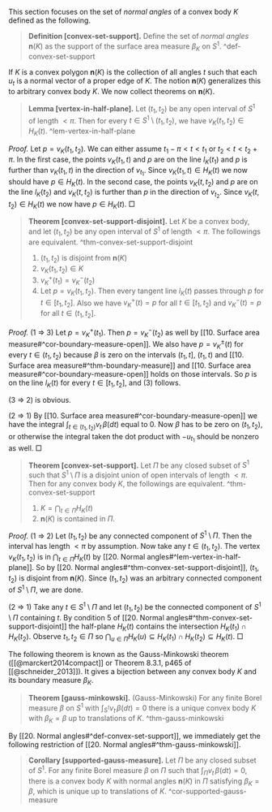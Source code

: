 This section focuses on the set of _normal angles_ of a convex body $K$ defined as the following.

> __Definition [convex-set-support].__ Define the set of _normal angles_ $\mathbf{n}(K)$ as the support of the surface area measure $\beta_K$ on $S^1$. ^def-convex-set-support

If $K$ is a convex polygon $\mathbf{n}(K)$ is the collection of all angles $t$ such that each $u_t$ is a normal vector of a proper edge of $K$. The notion $\mathbf{n}(K)$ generalizes this to arbitrary convex body $K$. We now collect theorems on $\mathbf{n}(K)$.

> __Lemma [vertex-in-half-plane].__ Let $(t_1, t_2)$ be any open interval of $S^1$ of length $< \pi$. Then for every $t \in S^1 \setminus (t_1, t_2)$, we have $v_K(t_1, t_2) \in H_K(t)$. ^lem-vertex-in-half-plane

_Proof._ Let $p = v_K(t_1, t_2)$. We can either assume $t_1 - \pi < t < t_1$ or $t_2 < t < t_2 + \pi$. In the first case, the points $v_K(t_1, t)$ and $p$ are on the line $l_K(t_1)$ and $p$ is further than $v_K(t_1, t)$ in the direction of $v_{t_1}$. Since $v_K(t_1, t) \in H_K(t)$ we now should have $p \in H_K(t)$. In the second case, the points $v_K(t, t_2)$ and $p$ are on the line $l_K(t_2)$ and $v_K(t, t_2)$ is further than $p$ in the direction of $v_{t_2}$. Since $v_K(t, t_2) \in H_K(t)$ we now have $p \in H_K(t)$. □

> __Theorem [convex-set-support-disjoint].__ Let $K$ be a convex body, and let $(t_1, t_2)$ be any open interval of $S^1$ of length $< \pi$. The followings are equivalent. ^thm-convex-set-support-disjoint
> 
> 1. $(t_1, t_2)$ is disjoint from $\mathbf{n}(K)$
> 2. $v_K(t_1, t_2) \in K$
> 4. $v_K^+(t_1) = v_K^-(t_2)$
> 5. Let $p = v_K(t_1, t_2)$. Then every tangent line $l_K(t)$ passes through $p$ for $t \in [t_1, t_2]$. Also we have $v_K^+(t) = p$ for all $t \in [t_1, t_2)$ and $v_K^-(t) = p$ for all $t \in (t_1, t_2]$.

_Proof._ (1 $\Rightarrow$ 3) Let $p = v_K^+(t_1)$. Then $p = v_K^-(t_2)$ as well by [[10. Surface area measure#^cor-boundary-measure-open]]. We also have $p = v_K^{\pm}(t)$ for every $t \in (t_1, t_2)$ because $\beta$ is zero on the intervals $(t_1, t]$, $(t_1, t)$ and [[10. Surface area measure#^thm-boundary-measure]] and [[10. Surface area measure#^cor-boundary-measure-open]] holds on those intervals. So $p$ is on the line $l_K(t)$ for every $t \in [t_1, t_2]$, and (3) follows.

(3 $\Rightarrow$ 2) is obvious.

(2 $\Rightarrow$ 1) By [[10. Surface area measure#^cor-boundary-measure-open]] we have the integral $\int_{t \in (t_1, t_2)} v_t \, \beta(dt)$ equal to $0$. Now $\beta$ has to be zero on $(t_1, t_2)$, or otherwise the integral taken the dot product with $-u_{t_1}$ should be nonzero as well. □

> __Theorem [convex-set-support].__ Let $\Pi$ be any closed subset of $S^1$ such that $S^1 \setminus \Pi$ is a disjoint union of open intervals of length $< \pi$. Then for any convex body $K$, the followings are equivalent. ^thm-convex-set-support
> 
> 1. $K = \bigcap_{t \in \Pi} H_K(t)$
> 2. $\mathbf{n}(K)$ is contained in $\Pi$.

_Proof._ (1 $\Rightarrow$ 2) Let $(t_1, t_2)$ be any connected component of $S^1 \setminus \Pi$. Then the interval has length $< \pi$ by assumption. Now take any $t \in (t_1, t_2)$. The vertex $v_K(t_1, t_2)$ is in $\bigcap_{t \in \Pi} H_K(t)$ by [[20. Normal angles#^lem-vertex-in-half-plane]]. So by [[20. Normal angles#^thm-convex-set-support-disjoint]], $(t_1, t_2)$ is disjoint from $\mathbf{n}(K)$. Since $(t_1, t_2)$ was an arbitrary connected component of $S^1 \setminus \Pi$, we are done.

(2 $\Rightarrow$ 1) Take any $t \in S^1 \setminus \Pi$ and let $(t_1, t_2)$ be the connected component of $S^1 \setminus \Pi$ containing $t$. By condition 5 of [[20. Normal angles#^thm-convex-set-support-disjoint]] the half-plane $H_K(t)$ contains the intersection $H_K(t_1) \cap H_K(t_2)$. Observe $t_1, t_2 \in \Pi$ so $\bigcap_{u \in \Pi} H_K(u) \subseteq H_K(t_1) \cap H_K(t_2) \subseteq H_K(t)$.  □

The following theorem is known as the Gauss-Minkowski theorem ([[@marckert2014compact]] or Theorem 8.3.1, p465 of [[@schneider_2013]]). It gives a bijection between any convex body $K$ and its boundary measure $\beta_K$.

> __Theorem [gauss-minkowski].__ (Gauss-Minkowski) For any finite Borel measure $\beta$ on $S^1$ with $\int_{S^1} v_t \, \beta (dt) = 0$ there is a unique convex body $K$ with $\beta_K = \beta$ up to translations of $K$. ^thm-gauss-minkowski

By [[20. Normal angles#^def-convex-set-support]], we immediately get the following restriction of [[20. Normal angles#^thm-gauss-minkowski]].

> __Corollary [supported-gauss-measure].__ Let $\Pi$ be any closed subset of $S^1$. For any finite Borel measure $\beta$ on $\Pi$ such that $\int_{\Pi} v_t\,\beta(dt) = 0$, there is a convex body $K$ with normal angles $\mathbf{n}(K)$ in $\Pi$ satisfying $\beta_K = \beta$, which is unique up to translations of $K$. ^cor-supported-gauss-measure